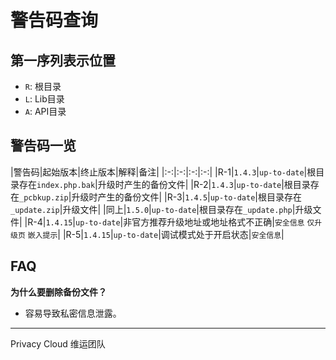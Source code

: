 # 警告码查询

## 第一序列表示位置

- `R`: 根目录
- `L`: Lib目录
- `A`: API目录

## 警告码一览

|警告码|起始版本|终止版本|解释|备注|
|:-:|:-:|:-:|:-:|
|R-1|`1.4.3`|`up-to-date`|根目录存在`index.php.bak`|升级时产生的备份文件|
|R-2|`1.4.3`|`up-to-date`|根目录存在`_pcbkup.zip`|升级时产生的备份文件|
|R-3|`1.4.5`|`up-to-date`|根目录存在`_update.zip`|升级文件|
|同上|`1.5.0`|`up-to-date`|根目录存在`_update.php`|升级文件|
|R-4|`1.4.15`|`up-to-date`|非官方推荐升级地址或地址格式不正确|`安全信息` `仅升级页` `嵌入提示`|
|R-5|`1.4.15`|`up-to-date`|调试模式处于开启状态|`安全信息`|

## FAQ

**为什么要删除备份文件？**

- 容易导致私密信息泄露。


---

Privacy Cloud 维运团队
